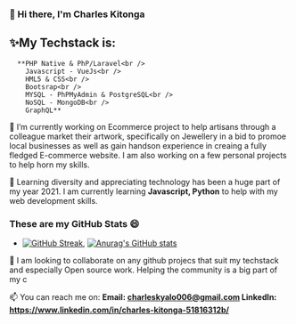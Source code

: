 ### 👋 Hi there, I'm Charles Kitonga

✨My Techstack is:
-
      **PHP Native & PhP/Laravel<br />
        Javascript - VueJs<br />
        HML5 & CSS<br />
        Bootsrap<br />
        MYSQL - PhPMyAdmin & PostgreSQL<br />
        NoSQL - MongoDB<br />
        GraphQL**

🔭 I’m currently working on Ecommerce project to help artisans through a colleague market their artwork, specifically on Jewellery in a bid to promoe local businesses as well as gain handson experience in creaing a fully fledged E-commerce website. I am also working on a few personal projects to help horn my skills.

🤔 Learning diversity and appreciating technology has been a huge part of my year 2021. I am currently learning **Javascript, Python** to help with my web development skills.

### These are my GitHub Stats 😄
- [![GitHub Streak](https://github-readme-streak-stats.herokuapp.com?user=CharlesKitonga&theme=tokyonight&date_format=M%20j%5B%2C%20Y%5D)](https://git.io/streak-stats), [![Anurag's GitHub stats](https://github-readme-stats.vercel.app/api?username=CharlesKitonga&count_private=true&show_icons=true&theme=tokyonight)](https://github.com/anuraghazra/github-readme-stats)

👯 I am looking to collaborate on any github projecs that suit my techstack and especially Open source work. Helping the community is a big part of my c

📫 You can reach me on:
      **Email: charleskyalo006@gmail.com
        LinkedIn: https://www.linkedin.com/in/charles-kitonga-51816312b/**   
   
<!--
**CharlesKitonga/CharlesKitonga** is a ✨ _special_ ✨ repository because its `README.md` (this file) appears on your GitHub profile.

Here are some ideas to get you started:

- 🔭 I’m currently working on Ecommerce project to help artisans through a colleague market their artwork, specifically on Jewellery in a bid to promoe local businesses as well as gain handson experience in creaing a fully fledged E-commerce website. I am also working on a few personal projects to help horn my skills.
- 🌱 I’m currently learning ...
- 👯 I’m looking to collaborate on ...
- 🤔 I’m looking for help with ...
- 💬 Ask me about ...
- 📫 How to reach me: ...
- 😄 Pronouns: ...
- ⚡ Fun fact: ...
-->
